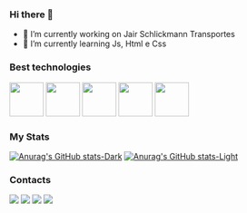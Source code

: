 ### Hi there 👋

- 🔭 I’m currently working on Jair Schlickmann Transportes
- 🌱 I’m currently learning Js, Html e Css

### Best technologies

<div>
<img src="https://cdn.jsdelivr.net/gh/devicons/devicon/icons/javascript/javascript-plain.svg" width="60" />         
<img src="https://cdn.jsdelivr.net/gh/devicons/devicon/icons/html5/html5-original.svg"width="60" />          
<img src="https://cdn.jsdelivr.net/gh/devicons/devicon/icons/css3/css3-original.svg"width="60" />          
<img src="https://cdn.jsdelivr.net/gh/devicons/devicon/icons/java/java-original.svg"width="60" />         
<img src="https://cdn.jsdelivr.net/gh/devicons/devicon/icons/python/python-original.svg"width="60" />
          
</div>
          
### My Stats
[![Anurag's GitHub stats-Dark](https://github-readme-stats.vercel.app/api?username=Espaniiol&show_icons=true&theme=dark#gh-dark-mode-only)](https://github.com/anuraghazra/github-readme-stats#gh-dark-mode-only)
[![Anurag's GitHub stats-Light](https://github-readme-stats.vercel.app/api?username=Espaniiol&show_icons=true&theme=default#gh-light-mode-only)](https://github.com/anuraghazra/github-readme-stats#gh-light-mode-only)

### Contacts
<div>
 <a herf="https://www.instagram.com/espaniiol">
   <img src="https://img.shields.io/badge/Instagram-E4405F?style=for-the-badge&logo=instagram&logoColor=white" />
  </a>
  <a herf="https://twitter.com/espaniiol">
   <img src="https://img.shields.io/badge/Twitter-1DA1F2?style=for-the-badge&logo=twitter&logoColor=white" />
  </a>
  <a herf="www.linkedin.com/in/gulherme-espaniol">
   <img src="https://img.shields.io/badge/LinkedIn-0077B5?style=for-the-badge&logo=linkedin&logoColor=white" />
  </a>
  <a herf="https://steamcommunity.com/profiles/76561199095721059">
   <img src="https://img.shields.io/badge/Steam-000000?style=for-the-badge&logo=steam&logoColor=white" />
  </a>        
</div>

